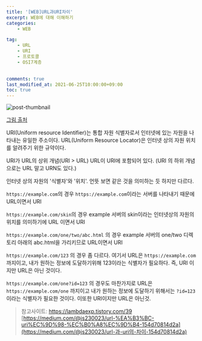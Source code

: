 ```yaml
---
title: '[WEB]URL과URI차이'
excerpt: WEB에 대해 이해하기
categories:
    - WEB

tag:
    - URL
    - URI
    - 프로토콜
    - OSI7계층
    

comments: true
last_modified_at: 2021-06-25T10:00:00+09:00
toc: true
---
```


![post-thumbnail](https://media.vlpt.us/images/suasue/post/c5b7c491-4f5f-4170-bacc-270d0a0ecc63/url.jpeg)

[그림 출처](https://hackr.io/blog/url-vs-uri)

URI(Uniform resource Identifier)는 통합 자원 식별자로서 인터넷에 있는 자원을 나타내는 유일한 주소이다.
URL(Uniform Resource Locator)은 인터넷 상의 자원 위치를 알려주기 위한 규약이다.

URI가 URL의 상위 개념(URI > URL) URL이 URI에 포함되어 있다.
(URI 의 하위 개념으로는 URL 말고 URN도 있다.)

인터넷 상의 자원의 '식별자'와 '위치'. 언뜻 보면 같은 것을 의미하는 듯 하지만 다르다.

`https://example.com`의 경우
`https://example.com`이라는 서버를 나타내기 때문에 URL이면서 URI

`https://example.com/skin`의 경우
example 서버의 skin이라는 인터넷상의 자원의 위치를 의미하기에 URL 이면서 URI

`https://example.com/one/two/abc.html` 의 경우
example 서버의 one/two 디렉토리 아래의 abc.html을 가리키므로 URL이면서 URI

`https://example.com/123` 의 경우 좀 다르다.
여기서 URL은 `https://example.com`까지이고, 내가 원하는 정보에 도달하기위해 123이라는 식별자가 필요하다.
즉, URI 이지만 URL은 아닌 것이다.

`https://example.com/one?id=123` 의 경우도 마찬가지로
URL은 `https://example.com/one` 까지이고
내가 원하는 정보에 도달하기 위해서는 `?id=123`이라는 식별자가 필요한 것이다.
이또한 URI이지만 URL은 아닌것.

> 참고사이트:
> https://lambdaexp.tistory.com/39
> [https://medium.com/@js230023/url-%EA%B3%BC-uri%EC%9D%98-%EC%B0%A8%EC%9D%B4-154d70814d2a](https://medium.com/@js230023/url-과-uri의-차이-154d70814d2a)
